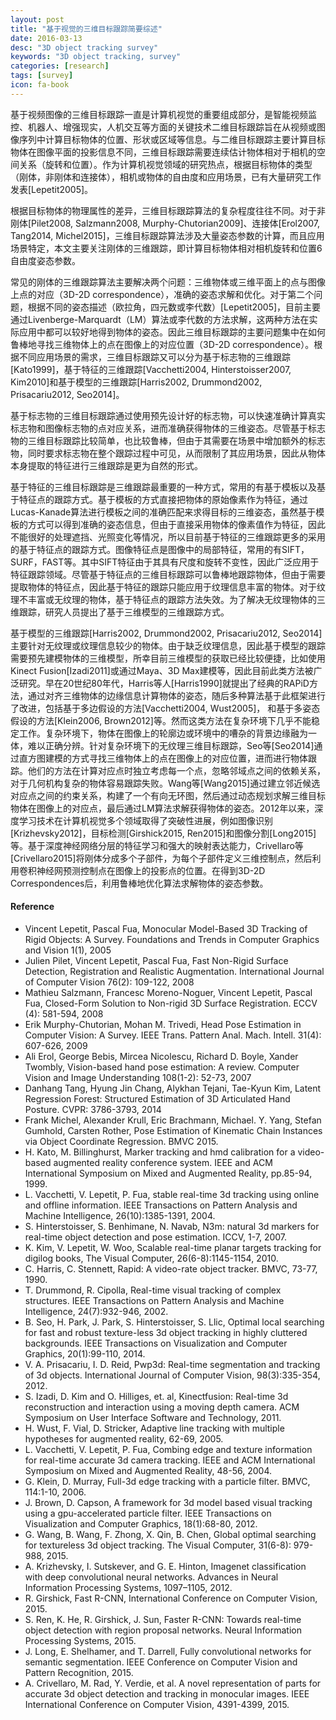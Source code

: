 ```yaml
---
layout: post
title: "基于视觉的三维目标跟踪简要综述"
date: 2016-03-13
desc: "3D object tracking survey"
keywords: "3D object tracking, survey"
categories: [research]
tags: [survey]
icon: fa-book
---
```


基于视频图像的三维目标跟踪一直是计算机视觉的重要组成部分，是智能视频监控、机器人、增强现实，人机交互等方面的关键技术二维目标跟踪旨在从视频或图像序列中计算目标物体的位置、形状或区域等信息。与二维目标跟踪主要计算目标物体在图像平面的投影信息不同，三维目标跟踪需要连续估计物体相对于相机的空间关系（旋转和位置）。作为计算机视觉领域的研究热点，根据目标物体的类型（刚体，非刚体和连接体），相机或物体的自由度和应用场景，已有大量研究工作发表[Lepetit2005]。

根据目标物体的物理属性的差异，三维目标跟踪算法的复杂程度往往不同。对于非刚体[Pilet2008, Salzmann2008, Murphy-Chutorian2009]、连接体[Erol2007, Tang2014, Michel2015]，三维目标跟踪算法涉及大量姿态参数的计算，而且应用场景特定，本文主要关注刚体的三维跟踪，即计算目标物体相对相机旋转和位置6自由度姿态参数。

常见的刚体的三维跟踪算法主要解决两个问题：三维物体或三维平面上的点与图像上点的对应（3D-2D correspondence），准确的姿态求解和优化。对于第二个问题，根据不同的姿态描述（欧拉角，四元数或李代数）[Lepetit2005]，目前主要通过Livenberge-Marquardt（LM）算法或李代数的方法求解，这两种方法在实际应用中都可以较好地得到物体的姿态。因此三维目标跟踪的主要问题集中在如何鲁棒地寻找三维物体上的点在图像上的对应位置（3D-2D correspondence）。根据不同应用场景的需求，三维目标跟踪又可以分为基于标志物的三维跟踪[Kato1999]，基于特征的三维跟踪[Vacchetti2004, Hinterstoisser2007, Kim2010]和基于模型的三维跟踪[Harris2002, Drummond2002, Prisacariu2012, Seo2014]。

基于标志物的三维目标跟踪通过使用预先设计好的标志物，可以快速准确计算真实标志物和图像标志物的点对应关系，进而准确获得物体的三维姿态。尽管基于标志物的三维目标跟踪比较简单，也比较鲁棒，但由于其需要在场景中增加额外的标志物，同时要求标志物在整个跟踪过程中可见，从而限制了其应用场景，因此从物体本身提取的特征进行三维跟踪是更为自然的形式。

基于特征的三维目标跟踪是三维跟踪最重要的一种方式，常用的有基于模板以及基于特征点的跟踪方式。基于模板的方式直接把物体的原始像素作为特征，通过Lucas-Kanade算法进行模板之间的准确匹配来求得目标的三维姿态，虽然基于模板的方式可以得到准确的姿态信息，但由于直接采用物体的像素值作为特征，因此不能很好的处理遮挡、光照变化等情况，所以目前基于特征的三维跟踪更多的采用的基于特征点的跟踪方式。图像特征点是图像中的局部特征，常用的有SIFT，SURF，FAST等。其中SIFT特征由于其具有尺度和旋转不变性，因此广泛应用于特征跟踪领域。尽管基于特征点的三维目标跟踪可以鲁棒地跟踪物体，但由于需要提取物体的特征点，因此基于特征的跟踪只能应用于纹理信息丰富的物体。对于纹理不丰富或无纹理的物体，基于特征点的跟踪方法失效。为了解决无纹理物体的三维跟踪，研究人员提出了基于三维模型的三维跟踪方式。

基于模型的三维跟踪[Harris2002, Drummond2002, Prisacariu2012, Seo2014]主要针对无纹理或纹理信息较少的物体。由于缺乏纹理信息，因此基于模型的跟踪需要预先建模物体的三维模型，所幸目前三维模型的获取已经比较便捷，比如使用Kinect Fusion[Izadi2011]或通过Maya、3D Max建模等，因此目前此类方法被广泛研究。早在20世纪80年代，Harris等人[Harris1990]就提出了经典的RAPiD方法，通过对齐三维物体的边缘信息计算物体的姿态，随后多种算法基于此框架进行了改进，包括基于多边假设的方法[Vacchetti2004, Wust2005]， 和基于多姿态假设的方法[Klein2006, Brown2012]等。然而这类方法在复杂环境下几乎不能稳定工作。复杂环境下，物体在图像上的轮廓边或环境中的嘈杂的背景边缘融为一体，难以正确分辨。针对复杂环境下的无纹理三维目标跟踪，Seo等[Seo2014]通过直方图建模的方式寻找三维物体上的点在图像上的对应位置，进而进行物体跟踪。他们的方法在计算对应点时独立考虑每一个点，忽略邻域点之间的依赖关系，对于几何机构复杂的物体容易跟踪失败。Wang等[Wang2015]通过建立邻近候选对应点之间的约束关系，构建了一个有向无环图，然后通过动态规划求解三维目标物体在图像上的对应点，最后通过LM算法求解获得物体的姿态。2012年以来，深度学习技术在计算机视觉多个领域取得了突破性进展，例如图像识别[Krizhevsky2012]，目标检测[Girshick2015, Ren2015]和图像分割[Long2015]等。基于深度神经网络分层的特征学习和强大的映射表达能力，Crivellaro等[Crivellaro2015]将刚体分成多个子部件，为每个子部件定义三维控制点，然后利用卷积神经网预测控制点在图像上的投影点的位置。在得到3D-2D Correspondences后，利用鲁棒地优化算法求解物体的姿态参数。

#### Reference ####

- Vincent Lepetit, Pascal Fua, Monocular Model-Based 3D Tracking of Rigid Objects: A Survey. Foundations and Trends in Computer Graphics and Vision 1(1), 2005
- Julien Pilet, Vincent Lepetit, Pascal Fua, Fast Non-Rigid Surface Detection, Registration and Realistic Augmentation. International Journal of Computer Vision 76(2): 109-122, 2008
- Mathieu Salzmann, Francesc Moreno-Noguer, Vincent Lepetit, Pascal Fua, Closed-Form Solution to Non-rigid 3D Surface Registration. ECCV (4): 581-594, 2008
- Erik Murphy-Chutorian, Mohan M. Trivedi, Head Pose Estimation in Computer Vision: A Survey. IEEE Trans. Pattern Anal. Mach. Intell. 31(4): 607-626, 2009
- Ali Erol, George Bebis, Mircea Nicolescu, Richard D. Boyle, Xander Twombly, Vision-based hand pose estimation: A review. Computer Vision and Image Understanding 108(1-2): 52-73, 2007
- Danhang Tang, Hyung Jin Chang, Alykhan Tejani, Tae-Kyun Kim, Latent Regression Forest: Structured Estimation of 3D Articulated Hand Posture. CVPR: 3786-3793, 2014
- Frank Michel, Alexander Krull, Eric Brachmann, Michael. Y. Yang, Stefan Gumhold, Carsten Rother, Pose Estimation of Kinematic Chain Instances via Object Coordinate Regression. BMVC 2015.
- H. Kato, M. Billinghurst, Marker tracking and hmd calibration for a video-based augmented reality conference system. IEEE and ACM International Symposium on Mixed and Augmented Reality, pp.85-94, 1999.
- L. Vacchetti, V. Lepetit, P. Fua, stable real-time 3d tracking using online and offline information. IEEE Transactions on Pattern Analysis and Machine Intelligence, 26(10):1385-1391, 2004.
- S. Hinterstoisser, S. Benhimane, N. Navab, N3m: natural 3d markers for real-time object detection and pose estimation. ICCV, 1-7, 2007.
- K. Kim, V. Lepetit, W. Woo, Scalable real-time planar targets tracking for digilog books, The Visual Computer, 26(6-8):1145-1154, 2010.
- C. Harris, C. Stennett, Rapid: A video-rate object tracker. BMVC, 73-77, 1990.
- T. Drummond, R. Cipolla, Real-time visual tracking of complex structures. IEEE Transactions on Pattern Analysis and Machine Intelligence, 24(7):932-946, 2002.
- B. Seo, H. Park, J. Park, S. Hinterstoisser, S. Llic, Optimal local searching for fast and robust texture-less 3d object tracking in highly cluttered backgrounds. IEEE Transactions on Visualization and Computer Graphics, 20(1):99-110, 2014.
- V. A. Prisacariu, I. D. Reid, Pwp3d: Real-time segmentation and tracking of 3d objects. International Journal of Computer Vision, 98(3):335-354, 2012.
- S. Izadi, D. Kim and O. Hilliges, et. al, Kinectfusion: Real-time 3d reconstruction and interaction using a moving depth camera. ACM Symposium on User Interface Software and Technology, 2011.
- H. Wust, F. Vial, D. Stricker, Adaptive line tracking with multiple hypotheses for augmented reality, 62-69, 2005.
- L. Vacchetti, V. Lepetit, P. Fua, Combing edge and texture information for real-time accurate 3d camera tracking. IEEE and ACM International Symposium on Mixed and Augmented Reality, 48-56, 2004.
- G. Klein, D. Murray, Full-3d edge tracking with a particle filter. BMVC, 114:1-10, 2006.
- J. Brown, D. Capson, A framework for 3d model based visual tracking using a gpu-accelerated particle filter. IEEE Transactions on Visualization and Computer Graphics, 18(1):68-80, 2012.
- G. Wang, B. Wang, F. Zhong, X. Qin, B. Chen, Global optimal searching for textureless 3d object tracking. The Visual Computer, 31(6-8): 979-988, 2015.
- A. Krizhevsky, I. Sutskever, and G. E. Hinton, Imagenet classification with deep convolutional neural networks. Advances in Neural Information Processing Systems, 1097–1105, 2012.
- R. Girshick, Fast R-CNN, International Conference on Computer Vision, 2015.
- S. Ren, K. He, R. Girshick, J. Sun, Faster R-CNN: Towards real-time object detection with region proposal networks. Neural Information Processing Systems, 2015.
- J. Long, E. Shelhamer, and T. Darrell, Fully convolutional networks for semantic segmentation. IEEE Conference on Computer Vision and Pattern Recognition, 2015.
- A. Crivellaro, M. Rad, Y. Verdie, et al. A novel representation of parts for accurate 3d object detection and tracking in monocular images. IEEE International Conference on Computer Vision, 4391-4399, 2015.
